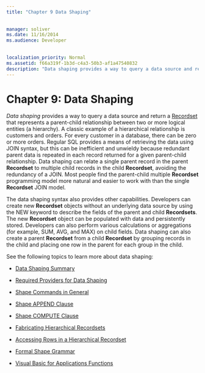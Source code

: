 ```yaml
---
title: "Chapter 9 Data Shaping"
  
  
manager: soliver
ms.date: 11/16/2014
ms.audience: Developer
 
  
localization_priority: Normal
ms.assetid: f66a319f-1b3d-c4a3-50b3-af1a47540832
description: "Data shaping provides a way to query a data source and return a Recordset that represents a parent-child relationship between two or more logical entities (a hierarchy). A classic example of a hierarchical relationship is customers and orders. For every customer in a database, there can be zero or more orders. Regular SQL provides a means of retrieving the data using JOIN syntax, but this can be inefficient and unwieldy because redundant parent data is repeated in each record returned for a given parent-child relationship. Data shaping can relate a single parent record in the parent Recordset to multiple child records in the child Recordset , avoiding the redundancy of a JOIN. Most people find the parent-child multiple Recordset programming model more natural and easier to work with than the single Recordset JOIN model."
---
```


# Chapter 9: Data Shaping

 *Data shaping*  provides a way to query a data source and return a [Recordset](recordset-object-ado.md) that represents a parent-child relationship between two or more logical entities (a hierarchy). A classic example of a hierarchical relationship is customers and orders. For every customer in a database, there can be zero or more orders. Regular SQL provides a means of retrieving the data using JOIN syntax, but this can be inefficient and unwieldy because redundant parent data is repeated in each record returned for a given parent-child relationship. Data shaping can relate a single parent record in the parent **Recordset** to multiple child records in the child **Recordset**, avoiding the redundancy of a JOIN. Most people find the parent-child multiple **Recordset** programming model more natural and easier to work with than the single **Recordset** JOIN model. 
  
The data shaping syntax also provides other capabilities. Developers can create new **Recordset** objects without an underlying data source by using the NEW keyword to describe the fields of the parent and child **Recordsets**. The new **Recordset** object can be populated with data and persistently stored. Developers can also perform various calculations or aggregations (for example, SUM, AVG, and MAX) on child fields. Data shaping can also create a parent **Recordset** from a child **Recordset** by grouping records in the child and placing one row in the parent for each group in the child. 
  
See the following topics to learn more about data shaping:
  
- [Data Shaping Summary](data-shaping-summary.md)
    
- [Required Providers for Data Shaping](required-providers-for-data-shaping.md)
    
- [Shape Commands in General](shape-commands-in-general.md)
    
- [Shape APPEND Clause](shape-append-clause.md)
    
- [Shape COMPUTE Clause](shape-compute-clause.md)
    
- [Fabricating Hierarchical Recordsets](fabricating-hierarchical-recordsets.md)
    
- [Accessing Rows in a Hierarchical Recordset](accessing-rows-in-a-hierarchical-recordset.md)
    
- [Formal Shape Grammar](formal-shape-grammar.md)
    
- [Visual Basic for Applications Functions](visual-basic-for-applications-functions.md)
    

